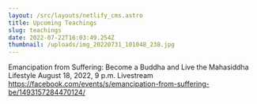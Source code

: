 ```yaml
---
layout: /src/layouts/netlify_cms.astro
title: Upcoming Teachings
slug: teachings
date: 2022-07-22T16:03:49.254Z
thumbnail: /uploads/img_20220731_101048_238.jpg
---
```

Emancipation from Suffering: Become a Buddha and Live the Mahasiddha Lifestyle
August 18, 2022, 9 p.m. Livestream
https://facebook.com/events/s/emancipation-from-suffering-be/1493157284470124/